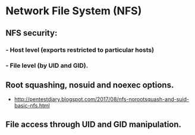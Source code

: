 # Network File System (NFS)

## NFS security: 
### - Host level (exports restricted to particular hosts)
### - File level (by UID and GID).

## Root squashing, nosuid and noexec options.
- http://pentestdiary.blogspot.com/2017/08/nfs-norootsquash-and-suid-basic-nfs.html

## File access through UID and GID manipulation.

